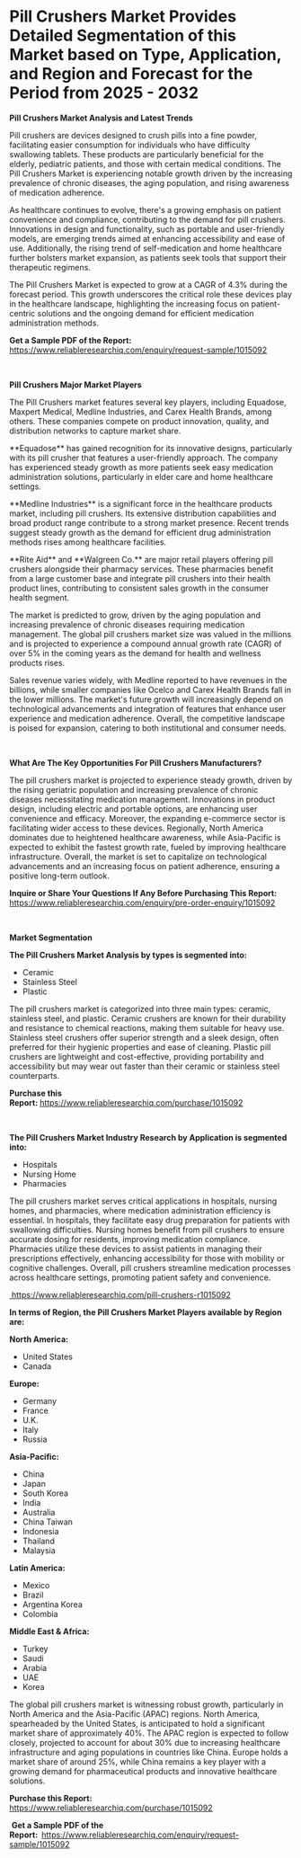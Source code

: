 <p><h1>Pill Crushers Market Provides Detailed Segmentation of this Market based on Type, Application, and Region and Forecast for the Period from 2025 - 2032</h1></p><p><strong>Pill Crushers Market Analysis and Latest Trends</strong></p>
<p><p>Pill crushers are devices designed to crush pills into a fine powder, facilitating easier consumption for individuals who have difficulty swallowing tablets. These products are particularly beneficial for the elderly, pediatric patients, and those with certain medical conditions. The Pill Crushers Market is experiencing notable growth driven by the increasing prevalence of chronic diseases, the aging population, and rising awareness of medication adherence.</p><p>As healthcare continues to evolve, there's a growing emphasis on patient convenience and compliance, contributing to the demand for pill crushers. Innovations in design and functionality, such as portable and user-friendly models, are emerging trends aimed at enhancing accessibility and ease of use. Additionally, the rising trend of self-medication and home healthcare further bolsters market expansion, as patients seek tools that support their therapeutic regimens.</p><p>The Pill Crushers Market is expected to grow at a CAGR of 4.3% during the forecast period. This growth underscores the critical role these devices play in the healthcare landscape, highlighting the increasing focus on patient-centric solutions and the ongoing demand for efficient medication administration methods.</p></p>
<p><strong>Get a Sample PDF of the Report:&nbsp;</strong> <a href="https://www.reliableresearchiq.com/enquiry/request-sample/1015092?utm_campaign=2325&utm_medium=2&utm_source=Github&utm_content=ia&utm_term=17042025&utm_id=pill-crushers">https://www.reliableresearchiq.com/enquiry/request-sample/1015092</a></p>
<p>&nbsp;</p>
<p><strong>Pill Crushers Major Market Players</strong></p>
<p><p>The Pill Crushers market features several key players, including Equadose, Maxpert Medical, Medline Industries, and Carex Health Brands, among others. These companies compete on product innovation, quality, and distribution networks to capture market share.</p><p>**Equadose** has gained recognition for its innovative designs, particularly with its pill crusher that features a user-friendly approach. The company has experienced steady growth as more patients seek easy medication administration solutions, particularly in elder care and home healthcare settings.</p><p>**Medline Industries** is a significant force in the healthcare products market, including pill crushers. Its extensive distribution capabilities and broad product range contribute to a strong market presence. Recent trends suggest steady growth as the demand for efficient drug administration methods rises among healthcare facilities.</p><p>**Rite Aid** and **Walgreen Co.** are major retail players offering pill crushers alongside their pharmacy services. These pharmacies benefit from a large customer base and integrate pill crushers into their health product lines, contributing to consistent sales growth in the consumer health segment.</p><p>The market is predicted to grow, driven by the aging population and increasing prevalence of chronic diseases requiring medication management. The global pill crushers market size was valued in the millions and is projected to experience a compound annual growth rate (CAGR) of over 5% in the coming years as the demand for health and wellness products rises.</p><p>Sales revenue varies widely, with Medline reported to have revenues in the billions, while smaller companies like Ocelco and Carex Health Brands fall in the lower millions. The market's future growth will increasingly depend on technological advancements and integration of features that enhance user experience and medication adherence. Overall, the competitive landscape is poised for expansion, catering to both institutional and consumer needs.</p></p>
<p>&nbsp;</p>
<p><strong>What Are The Key Opportunities For Pill Crushers Manufacturers?</strong></p>
<p><p>The pill crushers market is projected to experience steady growth, driven by the rising geriatric population and increasing prevalence of chronic diseases necessitating medication management. Innovations in product design, including electric and portable options, are enhancing user convenience and efficacy. Moreover, the expanding e-commerce sector is facilitating wider access to these devices. Regionally, North America dominates due to heightened healthcare awareness, while Asia-Pacific is expected to exhibit the fastest growth rate, fueled by improving healthcare infrastructure. Overall, the market is set to capitalize on technological advancements and an increasing focus on patient adherence, ensuring a positive long-term outlook.</p></p>
<p><strong>Inquire or Share Your Questions If Any Before Purchasing This Report:</strong> <a href="https://www.reliableresearchiq.com/enquiry/pre-order-enquiry/1015092?utm_campaign=2325&utm_medium=2&utm_source=Github&utm_content=ia&utm_term=17042025&utm_id=pill-crushers">https://www.reliableresearchiq.com/enquiry/pre-order-enquiry/1015092</a></p>
<p>&nbsp;</p>
<p><strong>Market Segmentation</strong></p>
<p><strong>The Pill Crushers Market Analysis by types is segmented into:</strong></p>
<p><ul><li>Ceramic</li><li>Stainless Steel</li><li>Plastic</li></ul></p>
<p><p>The pill crushers market is categorized into three main types: ceramic, stainless steel, and plastic. Ceramic crushers are known for their durability and resistance to chemical reactions, making them suitable for heavy use. Stainless steel crushers offer superior strength and a sleek design, often preferred for their hygienic properties and ease of cleaning. Plastic pill crushers are lightweight and cost-effective, providing portability and accessibility but may wear out faster than their ceramic or stainless steel counterparts.</p></p>
<p><strong>Purchase this Report:&nbsp;</strong><a href="https://www.reliableresearchiq.com/purchase/1015092?utm_campaign=2325&utm_medium=2&utm_source=Github&utm_content=ia&utm_term=17042025&utm_id=pill-crushers">https://www.reliableresearchiq.com/purchase/1015092</a></p>
<p>&nbsp;</p>
<p><strong>The Pill Crushers Market Industry Research by Application is segmented into:</strong></p>
<p><ul><li>Hospitals</li><li>Nursing Home</li><li>Pharmacies</li></ul></p>
<p><p>The pill crushers market serves critical applications in hospitals, nursing homes, and pharmacies, where medication administration efficiency is essential. In hospitals, they facilitate easy drug preparation for patients with swallowing difficulties. Nursing homes benefit from pill crushers to ensure accurate dosing for residents, improving medication compliance. Pharmacies utilize these devices to assist patients in managing their prescriptions effectively, enhancing accessibility for those with mobility or cognitive challenges. Overall, pill crushers streamline medication processes across healthcare settings, promoting patient safety and convenience.</p></p>
<p><a href="https://www.reliableresearchiq.com/pill-crushers-r1015092?utm_campaign=2325&utm_medium=2&utm_source=Github&utm_content=ia&utm_term=17042025&utm_id=pill-crushers">&nbsp;https://www.reliableresearchiq.com/pill-crushers-r1015092</a></p>
<p><strong>In terms of Region, the Pill Crushers Market Players available by Region are:</strong></p>
<p>
    <p> <strong> North America: </strong>
        <ul>
            <li>United States</li>
            <li>Canada</li>
        </ul>
        </p> 
    <p> <strong> Europe: </strong>
        <ul>
            <li>Germany</li>
            <li>France</li>
            <li>U.K.</li>
            <li>Italy</li>
            <li>Russia</li>
        </ul>
        </p> 
    <p> <strong> Asia-Pacific: </strong>
        <ul>
            <li>China</li>
            <li>Japan</li>
            <li>South Korea</li>
            <li>India</li>
            <li>Australia</li>
            <li>China Taiwan</li>
            <li>Indonesia</li>
            <li>Thailand</li>
            <li>Malaysia</li>
        </ul>
        </p> 
    <p> <strong> Latin America: </strong>
        <ul>
            <li>Mexico</li>
            <li>Brazil</li>
            <li>Argentina Korea</li>
            <li>Colombia</li>
        </ul>
        </p> 
    <p> <strong> Middle East & Africa: </strong>
        <ul>
            <li>Turkey</li>
            <li>Saudi</li>
            <li>Arabia</li>
            <li>UAE</li>
            <li>Korea</li>
        </ul>
    </p>
    </p>
<p><p>The global pill crushers market is witnessing robust growth, particularly in North America and the Asia-Pacific (APAC) regions. North America, spearheaded by the United States, is anticipated to hold a significant market share of approximately 40%. The APAC region is expected to follow closely, projected to account for about 30% due to increasing healthcare infrastructure and aging populations in countries like China. Europe holds a market share of around 25%, while China remains a key player with a growing demand for pharmaceutical products and innovative healthcare solutions.</p></p>
<p><strong>Purchase this Report: </strong><a href="https://www.reliableresearchiq.com/purchase/1015092?utm_campaign=2325&utm_medium=2&utm_source=Github&utm_content=ia&utm_term=17042025&utm_id=pill-crushers">https://www.reliableresearchiq.com/purchase/1015092</a></p>
<p>&nbsp;<strong>Get a Sample PDF of the Report:&nbsp;&nbsp;</strong><a href="https://www.reliableresearchiq.com/enquiry/request-sample/1015092?utm_campaign=2325&utm_medium=2&utm_source=Github&utm_content=ia&utm_term=17042025&utm_id=pill-crushers">https://www.reliableresearchiq.com/enquiry/request-sample/1015092</a></p>
<p><strong></strong></p>
<p><p></p><p></p><p></p></p>